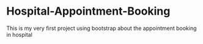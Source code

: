 # Hospital-Appointment-Booking
This is my very first project using bootstrap about the appointment booking in hospital
